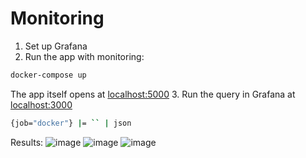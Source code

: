 # Monitoring

1. Set up Grafana
2. Run the app with monitoring:
```bash
docker-compose up
```
The app itself opens at [localhost:5000](http://127.0.0.1:5000)
3. Run the query in Grafana at [localhost:3000](http://127.0.0.1:3000)
```bash
{job="docker"} |= `` | json
```
Results:
![image](https://github.com/nailyav/DevOps-labs/blob/lab7/monitoring/assets/Screenshot_1.png)
![image](https://github.com/nailyav/DevOps-labs/lab7/monitoring/assets/Screenshot_2.png)
![image](https://github.com/nailyav/DevOps-labs/lab7/monitoring/assets/Screenshot_3.png)

